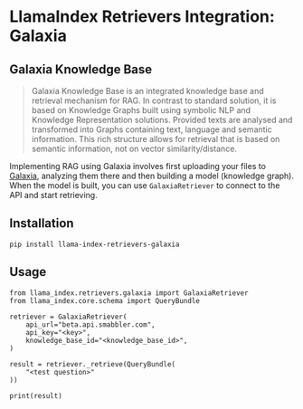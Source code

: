 # LlamaIndex Retrievers Integration: Galaxia

## Galaxia Knowledge Base

> Galaxia Knowledge Base is an integrated knowledge base and retrieval mechanism for RAG. In contrast to standard solution, it is based on Knowledge Graphs built using symbolic NLP and Knowledge Representation solutions. Provided texts are analysed and transformed into Graphs containing text, language and semantic information. This rich structure allows for retrieval that is based on semantic information, not on vector similarity/distance.

Implementing RAG using Galaxia involves first uploading your files to [Galaxia](https://beta.cloud.smabbler.com/home), analyzing them there and then building a model (knowledge graph). When the model is built, you can use `GalaxiaRetriever` to connect to the API and start retrieving.

## Installation

```
pip install llama-index-retrievers-galaxia
```

## Usage

```
from llama_index.retrievers.galaxia import GalaxiaRetriever
from llama_index.core.schema import QueryBundle

retriever = GalaxiaRetriever(
    api_url="beta.api.smabbler.com",
    api_key="<key>",
    knowledge_base_id="<knowledge_base_id>",
)

result = retriever._retrieve(QueryBundle(
    "<test question>"
))

print(result)

```
